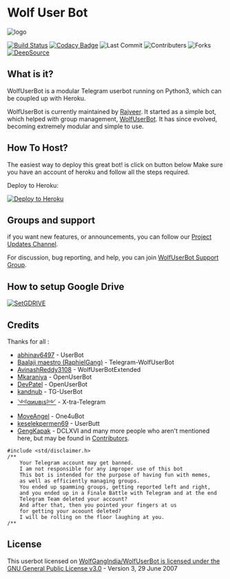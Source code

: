 
# Wolf User Bot

![logo](https://telegra.ph/file/277e2767055da1a50bea9.jpg)

[![Build Status](https://travis-ci.com/WolfGangIndia/WolfUserBot.svg?branch=sql-extended)](https://travis-ci.com/WolfGangIndia/WolfUserBot) [![Codacy Badge](https://app.codacy.com/project/badge/Grade/38fee611df7c4312be63a15cad64a50a)](https://www.codacy.com/manual/sahyam2019/oub-remix?utm_source=github.com&amp;utm_medium=referral&amp;utm_content=sahyam2019/oub-remix&amp;utm_campaign=Badge_Grade) ![Last Commit](https://img.shields.io/github/last-commit/sahyam2019/oub-remix) ![Contributers](https://img.shields.io/github/contributors/sahyam2019/oub-remix) ![Forks](https://img.shields.io/github/forks/WolfGangIndia/WolfUserBot)
<a href="https://deepsource.io/gh/WolfGangIndia/WolfUserBot/?ref=repository-badge" target="_blank"><img alt="DeepSource" title="DeepSource" src="https://static.deepsource.io/deepsource-badge-light-mini.svg"></a>

## What is it?

WolfUserBot is a modular Telegram userbot running on Python3, which can be coupled up with Heroku.

WolfUserBot is currently maintained by [Rajveer](https://t.me/Smart_S54). It started as a simple bot,
which helped with group management, [WolfUserBot](https://github.com/WolfGangIndia/WolfUserBot).
It has since evolved, becoming extremely modular and simple to use.

## How To Host?

The easiest way to deploy this great bot! is click on button below
Make sure you have an account of heroku and follow all the steps required.

Deploy to Heroku:
<p align="left"><a href="https://heroku.com/deploy?template=https://github.com/WolfGangIndia/WolfUserBot"> <img src="https://www.herokucdn.com/deploy/button.svg" alt="Deploy to Heroku" /></a></p>

## Groups and support

if you want new features, or announcements, you can follow our [Project Updates Channel](https://t.me/RkProjects).

For discussion, bug reporting, and help, you can join [WolfUserBot Support Group](https://t.me/Wolf_User_Bot).

## How to setup Google Drive
[![SetGDRIVE](https://telegra.ph/file/fde15d05e4bde3448b01a.png)](https://telegra.ph/How-To-Setup-Google-Drive-04-03)

## Credits

Thanks for all : 
* [abhinav6497](https://github.com/abhinav6497/UserBot) - UserBot
* [Baalaji maestro (RaphielGang)](https://github.com/RaphielGang) - Telegram-WolfUserBot
* [AvinashReddy3108](https://github.com/AvinashReddy3108) - WolfUserBotExtended
* [Mkaraniya](https://github.com/mkaraniya) - OpenUserBot
* [DevPatel](https://github.com/Devp73) - OpenUserBot
* [kandnub](https://github.com/kandnub) - TG-UserBot
* [༺αиυвιѕ༻](https://github.com/Dark-Princ3) - X-tra-Telegram
* [MoveAngel](https://github.com/MoveAngel) - One4uBot
* [keselekpermen69](https://github.com/keselekpermen69) - UserButt
* [GengKapak](https://github.com/GengKapak) - DCLXVI
and many more people who aren't mentioned here, but may be found in [Contributors](https://github.com/sahyam2019/oub-remix/graphs/contributors).

```
#include <std/disclaimer.h>
/**
    Your Telegram account may get banned.
    I am not responsible for any improper use of this bot
    This bot is intended for the purpose of having fun with memes,
    as well as efficiently managing groups.
    You ended up spamming groups, getting reported left and right,
    and you ended up in a Finale Battle with Telegram and at the end
    Telegram Team deleted your account?
    And after that, then you pointed your fingers at us
    for getting your acoount deleted?
    I will be rolling on the floor laughing at you.
/**
```

## License

This userbot licensed on [WolfGangIndia/WolfUserBot is licensed under the GNU General Public License v3.0](https://github.com/WolfGangIndia/WolfUserBot/blob/master/LICENSE) - Version 3, 29 June 2007
